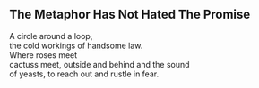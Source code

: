 The Metaphor Has Not Hated The Promise
--------------------------------------
A circle around a loop,  
the cold workings of handsome law.  
Where roses meet  
cactuss meet, outside and behind and the sound  
of yeasts, to reach out and rustle in fear.  
